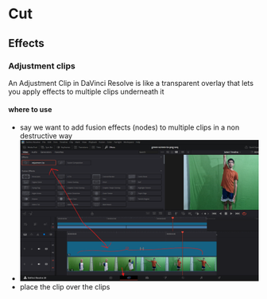 # **Cut**

## Effects

### Adjustment clips
An Adjustment Clip in DaVinci Resolve is like a transparent overlay that lets you apply effects to multiple clips underneath it

#### where to use
- say we want to add fusion effects (nodes) to multiple clips in a non destructive way
- <img src="./images/cut-effects-adjustment-clip.png" />
- place the clip over the clips